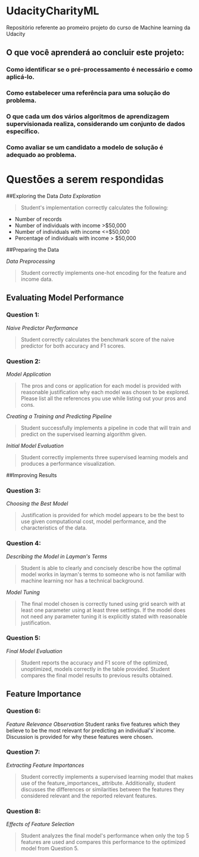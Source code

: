 # UdacityCharityML
Repositório referente ao promeiro projeto do curso de Machine learning da Udacity

## O que você aprenderá ao concluir este projeto:
### Como identificar se o pré-processamento é necessário e como aplicá-lo.
### Como estabelecer uma referência para uma solução do problema.
### O que cada um dos vários algoritmos de aprendizagem supervisionada realiza, considerando um conjunto de dados específico.
### Como avaliar se um candidato a modelo de solução é adequado ao problema.


# Questões a serem respondidas

##Exploring the Data
*Data Exploration*

> Student's implementation correctly calculates the following:
- Number of records
- Number of individuals with income >$50,000
- Number of individuals with income <=$50,000
- Percentage of individuals with income > $50,000

##Preparing the Data

*Data Preprocessing*

> Student correctly implements one-hot encoding for the feature and income data.

## Evaluating Model Performance


### Question 1:
*Naive Predictor Performance*
> Student correctly calculates the benchmark score of the naive predictor for both accuracy and F1 scores.

### Question 2:
*Model Application*
> The pros and cons or application for each model is provided with reasonable justification why each model was chosen to be explored.
> Please list all the references you use while listing out your pros and cons.

*Creating a Training and Predicting Pipeline*
> Student successfully implements a pipeline in code that will train and predict on the supervised learning algorithm given.

*Initial Model Evaluation*
> Student correctly implements three supervised learning models and produces a performance visualization.

##Improving Results

### Question 3:
*Choosing the Best Model*
> Justification is provided for which model appears to be the best to use given computational cost, model performance, and the characteristics of the data.

### Question 4:
*Describing the Model in Layman's Terms*
> Student is able to clearly and concisely describe how the optimal model works in layman's terms to someone who is not familiar with machine learning nor has a technical background.

*Model Tuning*
> The final model chosen is correctly tuned using grid search with at least one parameter using at least three settings. If the model does not need any parameter tuning it is explicitly stated with reasonable justification.

### Question 5:
*Final Model Evaluation*
> Student reports the accuracy and F1 score of the optimized, unoptimized, models correctly in the table provided. Student compares the final model results to previous results obtained.

## Feature Importance
### Question 6:
*Feature Relevance Observation*
Student ranks five features which they believe to be the most relevant for predicting an individual's’ income. Discussion is provided for why these features were chosen.

### Question 7:
*Extracting Feature Importances*
> Student correctly implements a supervised learning model that makes use of the feature_importances_ attribute. Additionally, student discusses the differences or similarities between the features they considered relevant and the reported relevant features.

### Question 8:
*Effects of Feature Selection*
> Student analyzes the final model's performance when only the top 5 features are used and compares this performance to the optimized model from Question 5.